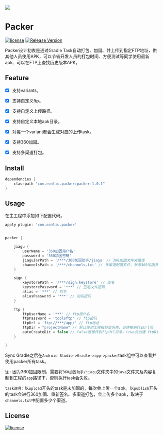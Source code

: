 ![](https://raw.github.com/eonliu/packer/master/logo.jpg)

# Packer

[![license](http://img.shields.io/badge/license-MIT-brightgreen.svg?style=flat)](https://github.com/eonliu/packer/blob/master/LICENSE)
[![Release Version](https://img.shields.io/badge/release-1.0.1-red.svg)](https://github.com/eonliu/packer/releases)

Packer设计初衷是通过Gradle Task自动打包、加固、并上传到指定FTP地址，供其他人员使用APK，可以节省开发人员的打包时间、方便测试等同学使用最新apk、可以在FTP上查找历史版本APK。

## Feature

- [x] 支持variants。

- [x] 支持自定义ftp。

- [x] 支持自定义上传路径。

- [x] 支持自定义本地apk目录。

- [x] 对每一个variant都会生成对应的上传task。

- [x] 支持360加固。

- [x] 支持多渠道打包。

## Install

```groovy
dependencies {
    classpath "com.eonliu.packer:packer:1.0.1"
}
```

## Usage

在主工程中添加如下配置代码。

```groovy
apply plugin: 'com.eonliu.packer'


packer {

    jiagu {
        userName = '360加固用户名'
        password = '360加固密码'
        jiaguJarPath = '/***/360加固助手/jiagu' // 360加固文件夹路径
        channelsPath = '/***/channels.txt' // 多渠道配置文件，参考360加固多渠道配置模板
    }

    sign {
        keystorePath = '/***/sign.keystore' // 签名
        keystorePassword = '***' // 签名文件密码
        alias = '***' // 别名
        aliasPassword = '***' // 别名密码
    }

    ftp {
        ftpUserName = '***' // ftp用户名
        ftpPassword = 'toolsftp' // ftp密码
        ftpUrl = 'ftp://***/app/' // ftp地址
        ftpDir = "projectName" // 默认使用工程根目录名称，会拼接到ftpUrl后
        autoCreateDir = false // false直接传到ftpUrl目录，true会创建 ftpDir/variantName/versionName/ 目录
    }

}
```

Sync Gradle之后在`Android Studio->Gradle->app->packer`task组中可以查看并使用packer所有task。

`注：`因为360加固限制，需要将`360加固助手/jiagu`文件夹中的`java`文件夹及内容复制到工程的`app`路径下，否则执行task会失败。

`task说明：`以`upload`开头的task是未加固的，每次会上传一个apk。以`publish`开头的task会进行360加固、重新签名、多渠道打包，会上传多个apk，取决于`channels.txt`中配置多少个渠道。

## License

[![license](http://img.shields.io/badge/license-MIT-brightgreen.svg?style=flat)](https://github.com/eonliu/packer/blob/master/LICENSE)
